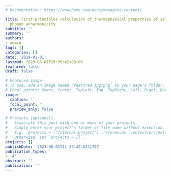 ```yaml
---
# Documentation: https://wowchemy.com/docs/managing-content/

title: First-principles calculation of thermophysical properties of solids with strong
  phonon anharmonicity
subtitle: ''
summary: ''
authors:
- admin
tags: []
categories: []
date: '2019-01-01'
lastmod: 2023-06-01T20:39:42+09:00
featured: false
draft: false

# Featured image
# To use, add an image named `featured.jpg/png` to your page's folder.
# Focal points: Smart, Center, TopLeft, Top, TopRight, Left, Right, BottomLeft, Bottom, BottomRight.
image:
  caption: ''
  focal_point: ''
  preview_only: false

# Projects (optional).
#   Associate this post with one or more of your projects.
#   Simply enter your project's folder or file name without extension.
#   E.g. `projects = ["internal-project"]` references `content/project/deep-learning/index.md`.
#   Otherwise, set `projects = []`.
projects: []
publishDate: '2023-06-01T11:39:42.624170Z'
publication_types:
- '4'
abstract: ''
publication: ''
---
```


